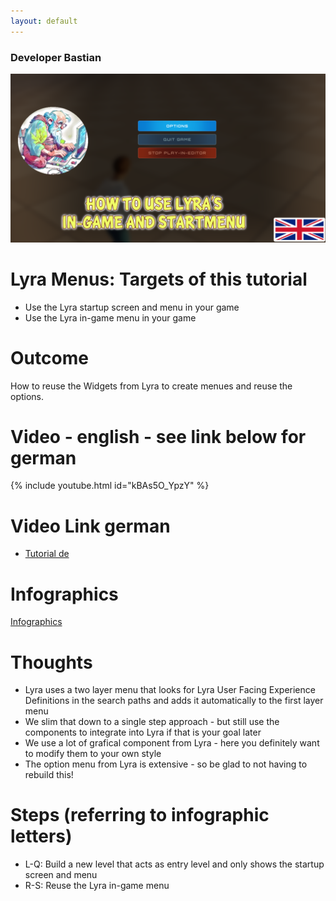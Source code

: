 ```yaml
---
layout: default
---
```

### Developer Bastian

![Developer Bastian](/assets/images/menus_en.png)

# Lyra Menus: Targets of this tutorial
*	Use the Lyra startup screen and menu in your game
*	Use the Lyra in-game menu in your game

# Outcome
How to reuse the Widgets from Lyra to create menues and reuse the options.

# Video - english - see link below for german
{% include youtube.html id="kBAs5O_YpzY" %}

# Video Link german
*	[Tutorial de](https://youtu.be/obO76dLlfzY)

# Infographics
[Infographics](https://github.com/DeveloperBastian/Unreal-Lyra-Concepts/blob/main/infographics/Unreal%20Lyra.pdf)

# Thoughts
*	Lyra uses a two layer menu that looks for Lyra User Facing Experience Definitions in the search paths and adds it automatically to the first layer menu
*	We slim that down to a single step approach - but still use the components to integrate into Lyra if that is your goal later
*	We use a lot of grafical component from Lyra - here you definitely want to modify them to your own style
*	The option menu from Lyra is extensive - so be glad to not having to rebuild this!

# Steps (referring to infographic letters)
*	L-Q: 	Build a new level that acts as entry level and only shows the startup screen and menu
*	R-S:	Reuse the Lyra in-game menu


